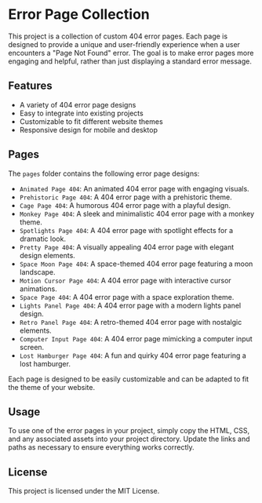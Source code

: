 # Error Page Collection

This project is a collection of custom 404 error pages. Each page is designed to provide a unique and user-friendly experience when a user encounters a "Page Not Found" error. The goal is to make error pages more engaging and helpful, rather than just displaying a standard error message.

## Features

- A variety of 404 error page designs
- Easy to integrate into existing projects
- Customizable to fit different website themes
- Responsive design for mobile and desktop

## Pages

The `pages` folder contains the following error page designs:
- `Animated Page 404`: An animated 404 error page with engaging visuals.
- `Prehistoric Page 404`: A 404 error page with a prehistoric theme.
- `Cage Page 404`: A humorous 404 error page with a playful design.
- `Monkey Page 404`: A sleek and minimalistic 404 error page with a monkey theme.
- `Spotlights Page 404`: A 404 error page with spotlight effects for a dramatic look.
- `Pretty Page 404`: A visually appealing 404 error page with elegant design elements.
- `Space Moon Page 404`: A space-themed 404 error page featuring a moon landscape.
- `Motion Cursor Page 404`: A 404 error page with interactive cursor animations.
- `Space Page 404`: A 404 error page with a space exploration theme.
- `Lights Panel Page 404`: A 404 error page with a modern lights panel design.
- `Retro Panel Page 404`: A retro-themed 404 error page with nostalgic elements.
- `Computer Input Page 404`: A 404 error page mimicking a computer input screen.
- `Lost Hamburger Page 404`: A fun and quirky 404 error page featuring a lost hamburger.

Each page is designed to be easily customizable and can be adapted to fit the theme of your website.

## Usage

To use one of the error pages in your project, simply copy the HTML, CSS, and any associated assets into your project directory. Update the links and paths as necessary to ensure everything works correctly.

## License

This project is licensed under the MIT License.